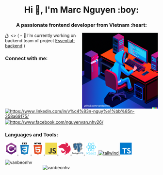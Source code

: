 <h1 align="center">Hi 👋, I'm Marc Nguyen :boy:</h1>
<h3 align="center">A passionate frontend developer from Vietnam :heart:</h3>
<img width="250" alt="coding "align="right"src="https://github.com/vanbeonhv/vanbeonhv/blob/main/Coding%20boy.png">

[//]: <> ( - 🔭 I’m currently working on backend team of project [Essential-backend](https://github.com/Southern-Discoveries/essential-backend.git) )

[//]: <> ( - 🌱 I’m currently learning **Dot Net** )

<h3 align="left">Connect with me:</h3>

<p align="left">
<a href="https://www.linkedin.com/in/v%c4%83n-nguy%e1%bb%85n-358a69175/" target="blank"><img align="center" src="https://raw.githubusercontent.com/rahuldkjain/github-profile-readme-generator/master/src/images/icons/Social/linked-in-alt.svg" alt="https://www.linkedin.com/in/v%c4%83n-nguy%e1%bb%85n-358a69175/" height="30" width="40" /></a>
<a href="https://www.facebook.com/nguyenvan.nhv26/" target="blank"><img align="center" src="https://raw.githubusercontent.com/rahuldkjain/github-profile-readme-generator/master/src/images/icons/Social/facebook.svg" alt="https://www.facebook.com/nguyenvan.nhv26/" height="30" width="40" /></a>
</p>

<h3 align="left">Languages and Tools:</h3>
<p align="left"> <a href="https://www.w3schools.com/cs/" target="_blank" rel="noreferrer"> <img src="https://raw.githubusercontent.com/devicons/devicon/master/icons/csharp/csharp-original.svg" alt="csharp" width="40" height="40"/> </a> <a href="https://www.w3schools.com/css/" target="_blank" rel="noreferrer"> <img src="https://raw.githubusercontent.com/devicons/devicon/master/icons/css3/css3-original-wordmark.svg" alt="css3" width="40" height="40"/> </a> <a href="https://www.w3.org/html/" target="_blank" rel="noreferrer"> <img src="https://raw.githubusercontent.com/devicons/devicon/master/icons/html5/html5-original-wordmark.svg" alt="html5" width="40" height="40"/> </a> <a href="https://developer.mozilla.org/en-US/docs/Web/JavaScript" target="_blank" rel="noreferrer"> <img src="https://raw.githubusercontent.com/devicons/devicon/master/icons/javascript/javascript-original.svg" alt="javascript" width="40" height="40"/> </a> <a href="https://nestjs.com/" target="_blank" rel="noreferrer"> <img src="https://raw.githubusercontent.com/devicons/devicon/master/icons/nestjs/nestjs-plain.svg" alt="nestjs" width="40" height="40"/> </a> <a href="https://www.postgresql.org" target="_blank" rel="noreferrer"> <img src="https://raw.githubusercontent.com/devicons/devicon/master/icons/postgresql/postgresql-original-wordmark.svg" alt="postgresql" width="40" height="40"/> </a> <a href="https://reactjs.org/" target="_blank" rel="noreferrer"> <img src="https://raw.githubusercontent.com/devicons/devicon/master/icons/react/react-original-wordmark.svg" alt="react" width="40" height="40"/> </a> <a href="https://tailwindcss.com/" target="_blank" rel="noreferrer"> <img src="https://www.vectorlogo.zone/logos/tailwindcss/tailwindcss-icon.svg" alt="tailwind" width="40" height="40"/> </a> <a href="https://www.typescriptlang.org/" target="_blank" rel="noreferrer"> <img src="https://raw.githubusercontent.com/devicons/devicon/master/icons/typescript/typescript-original.svg" alt="typescript" width="40" height="40"/> </a> </p>

<p><img width="350" align="left" src="https://github-readme-stats.vercel.app/api/top-langs?username=vanbeonhv&show_icons=true&locale=en&layout=compact" alt="vanbeonhv" /></p>

<p>&nbsp;<img width="380" align="right" src="https://github-readme-stats.vercel.app/api?username=vanbeonhv&show_icons=true&locale=en" alt="vanbeonhv" /></p>
